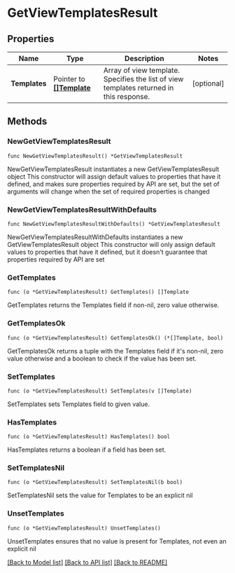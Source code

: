 # GetViewTemplatesResult

## Properties

Name | Type | Description | Notes
------------ | ------------- | ------------- | -------------
**Templates** | Pointer to [**[]Template**](Template.md) | Array of view template. Specifies the list of view templates returned in this response. | [optional] 

## Methods

### NewGetViewTemplatesResult

`func NewGetViewTemplatesResult() *GetViewTemplatesResult`

NewGetViewTemplatesResult instantiates a new GetViewTemplatesResult object
This constructor will assign default values to properties that have it defined,
and makes sure properties required by API are set, but the set of arguments
will change when the set of required properties is changed

### NewGetViewTemplatesResultWithDefaults

`func NewGetViewTemplatesResultWithDefaults() *GetViewTemplatesResult`

NewGetViewTemplatesResultWithDefaults instantiates a new GetViewTemplatesResult object
This constructor will only assign default values to properties that have it defined,
but it doesn't guarantee that properties required by API are set

### GetTemplates

`func (o *GetViewTemplatesResult) GetTemplates() []Template`

GetTemplates returns the Templates field if non-nil, zero value otherwise.

### GetTemplatesOk

`func (o *GetViewTemplatesResult) GetTemplatesOk() (*[]Template, bool)`

GetTemplatesOk returns a tuple with the Templates field if it's non-nil, zero value otherwise
and a boolean to check if the value has been set.

### SetTemplates

`func (o *GetViewTemplatesResult) SetTemplates(v []Template)`

SetTemplates sets Templates field to given value.

### HasTemplates

`func (o *GetViewTemplatesResult) HasTemplates() bool`

HasTemplates returns a boolean if a field has been set.

### SetTemplatesNil

`func (o *GetViewTemplatesResult) SetTemplatesNil(b bool)`

 SetTemplatesNil sets the value for Templates to be an explicit nil

### UnsetTemplates
`func (o *GetViewTemplatesResult) UnsetTemplates()`

UnsetTemplates ensures that no value is present for Templates, not even an explicit nil

[[Back to Model list]](../README.md#documentation-for-models) [[Back to API list]](../README.md#documentation-for-api-endpoints) [[Back to README]](../README.md)


